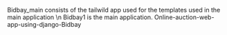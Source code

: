 Bidbay_main consists of the tailwild app used for the templates used in the main application \n
Bidbay1 is the main application.
Online-auction-web-app-using-django-Bidbay

